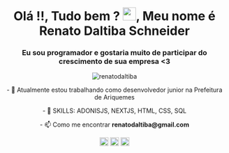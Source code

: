 <h1 align="center">Olá !!, Tudo bem ? <img src="https://raw.githubusercontent.com/kaueMarques/kaueMarques/master/hi.gif" width="30px">, Meu nome é Renato Daltiba Schneider</h1>
<h3 align="center">Eu sou programador e gostaria muito de participar do crescimento de sua empresa <3 </h3>
<p align="center"> <img src="https://komarev.com/ghpvc/?username=renatodaltiba" alt="renatodaltiba" /> </p>

<p align="center">- 🔭 Atualmente estou trabalhando como desenvolvedor junior na Prefeitura de Ariquemes</p>

<p align="center">- 💬 SKILLS: ADONISJS, NEXTJS, HTML, CSS, SQL</p>

<p align="center">- 📫 Como me encontrar <b>renatodaltiba@gmail.com</b></p>


<p align="center">
<a href="https://www.linkedin.com/in/renatodaltiba/" target="blank"><img align="center" src="https://cdn.jsdelivr.net/npm/simple-icons@3.0.1/icons/linkedin.svg" alt="RENATO" height="20" width="20" /></a>
<a href="https://fb.com/renatodaltiba" target="blank"><img align="center" src="https://cdn.jsdelivr.net/npm/simple-icons@3.0.1/icons/facebook.svg" alt="Renato" height="20" width="20" /></a>
<a href="https://instagram.com/renatodaltiba" target="blank"><img align="center" styles="color: #fff" src="https://cdn.jsdelivr.net/npm/simple-icons@3.0.1/icons/instagram.svg" alt="Renato" height="20" width="20" /></a>
</p>
